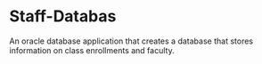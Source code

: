 # Staff-Databas
An oracle database application that creates a database that stores information on class enrollments and faculty.
